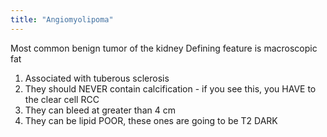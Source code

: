 ```yaml
---
title: "Angiomyolipoma"
---
```

Most common benign tumor of the kidney
Defining feature is macroscopic fat 

1. Associated with tuberous sclerosis 
2. They should NEVER contain calcification - if you see this, you HAVE to the clear cell RCC
3. They can bleed at greater than 4 cm 
4. They can be lipid POOR, these ones are going to be T2 DARK


